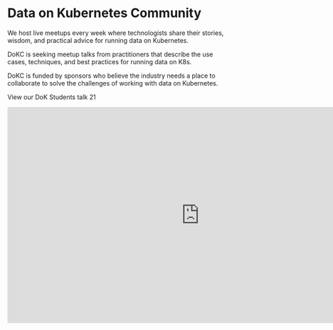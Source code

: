 # Data on Kubernetes Community

We host live meetups every week where technologists share their stories, wisdom, and practical advice for running data on Kubernetes.

DoKC is seeking meetup talks from practitioners that describe the use cases, techniques, and best practices for running data on K8s.

DoKC is funded by sponsors who believe the industry needs a place to collaborate to solve the challenges of working with data on Kubernetes.

View our DoK Students talk 21

<iframe width="862" height="485" src="https://www.youtube.com/embed/W04d8-P5dCQ?list=PLHgdNuGxrJt0Tr28IbaGI7aYAEASIAiwz" title="YouTube video player" frameborder="0" allow="accelerometer; autoplay; clipboard-write; encrypted-media; gyroscope; picture-in-picture" allowfullscreen></iframe>
